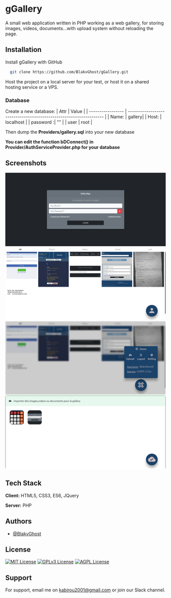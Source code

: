 # gGallery
 A small web application written in PHP working as a web gallery, for storing images, videos, documents...with upload system without reloading the page.

## Installation

Install gGallery with GitHub

```bash
  git clone https://github.com/BlakvGhost/gGallery.git
```

Host the project on a local server for your test, or host it on a shared hosting service or a VPS.

  ### Database
  Create a new database:
  | Attr             | Value                                                                |
| ----------------- | ------------------------------------------------------------------ |
| Name: | gallery|
| Host: | localhost |
| password :| "" |
| user | root |

Then dump the **Providers/gallery.sql** into your new database

**You can edit the function bDConnect() in Provider/AuthServiceProvider.php for your database**

## Screenshots

![App Login Screenshot](screenshot-login.png)
![App Home Screenshot](screenshot-home.png)
![App User Screenshot](screenshot-user.png)
![App Dropzone Screenshot](screenshot-dropzone.png)

## Tech Stack

**Client:** HTML5, CSS3, ES6, JQuery

**Server:** PHP

## Authors
- [@BlakvGhost](https://github.com/BlakvGhost)

## License

[![MIT License](https://img.shields.io/badge/License-MIT-green.svg)](https://choosealicense.com/licenses/mit/)
[![GPLv3 License](https://img.shields.io/badge/License-GPL%20v3-yellow.svg)](https://opensource.org/licenses/)
[![AGPL License](https://img.shields.io/badge/license-AGPL-blue.svg)](http://www.gnu.org/licenses/agpl-3.0)

## Support

For support, email me on kabirou2001@gmail.com or join our Slack channel.